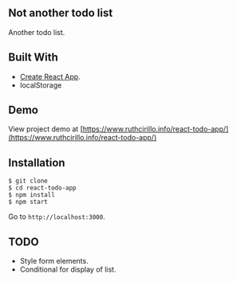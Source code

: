 ## Not another todo list
Another todo list. 

## Built With
* [Create React App](https://github.com/facebook/create-react-app).
* localStorage

## Demo
View project demo at [https://www.ruthcirillo.info/react-todo-app/](https://www.ruthcirillo.info/react-todo-app/)

## Installation

```
$ git clone 
$ cd react-todo-app
$ npm install
$ npm start
```
Go to `http://localhost:3000`.

## TODO
* Style form elements.
* Conditional for display of list.
